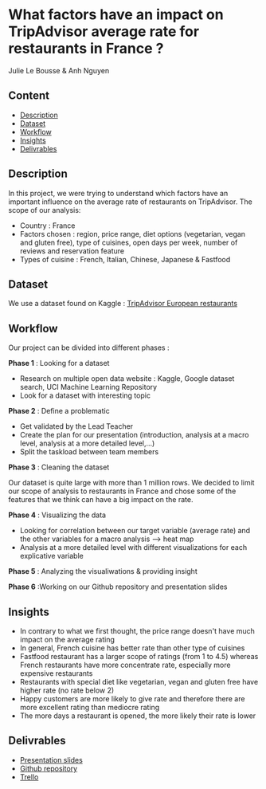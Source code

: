 # What factors have an impact on TripAdvisor average rate for restaurants in France ?
Julie Le Bousse & Anh Nguyen
## Content
- [Description](https://github.com/anhfrenay/tripadvisor_rating/blob/main/README.md#description)
- [Dataset](https://github.com/anhfrenay/tripadvisor_rating/blob/main/README.md#dataset)
- [Workflow](https://github.com/anhfrenay/tripadvisor_rating/blob/main/README.md#workflow)
- [Insights](https://github.com/anhfrenay/tripadvisor_rating/blob/main/README.md#insights)
- [Delivrables](https://github.com/anhfrenay/tripadvisor_rating/blob/main/README.md#delivrables)

## Description
In this project, we were trying to understand which factors have an important influence on the average rate of restaurants on TripAdvisor.
The scope of our analysis:
- Country : France
- Factors chosen : region, price range, diet options (vegetarian, vegan and gluten free), type of cuisines, open days per week, number of reviews and reservation feature
- Types of cuisine : French, Italian, Chinese, Japanese & Fastfood


## Dataset 
We use a dataset found on Kaggle : [TripAdvisor European restaurants](https://www.kaggle.com/stefanoleone992/tripadvisor-european-restaurants)


## Workflow
Our project can be divided into different phases  :

**Phase 1** : Looking for a dataset
- Research on multiple open data website : Kaggle, Google dataset search, UCI Machine Learning Repository
- Look for a dataset with interesting topic


**Phase 2** : Define a problematic
- Get validated by the Lead Teacher
- Create the plan for our presentation (introduction, analysis at a macro level, analysis at a more detailed level,...)
- Split the taskload between team members

**Phase 3** : Cleaning the dataset

Our dataset is quite large with more than 1 million rows.
We decided to limit our scope of analysis to restaurants in France and chose some of the features that we think can have a big impact on the rate.

**Phase 4** : Visualizing the data
- Looking for correlation between our target variable (average rate) and the other variables for a macro analysis --> heat map
- Analysis at a more detailed level with different visualizations for each explicative variable 

**Phase 5** : Analyzing the visualiwations & providing insight

**Phase 6** :Working on our Github repository and presentation slides

## Insights
- In contrary to what we first thought, the price range doesn't have much impact on the average rating
- In general, French cuisine has better rate than other type of cuisines
- Fastfood restaurant has a larger scope of ratings (from 1 to 4.5) whereas French restaurants have more concentrate rate, especially more expensive restaurants
- Restaurants with special diet like vegetarian, vegan and gluten free have higher rate (no rate below 2)
- Happy customers are more likely to give rate and therefore there are more excellent rating than mediocre rating
- The more days a restaurant is opened, the more likely their rate is lower

## Delivrables
- [Presentation slides](https://docs.google.com/presentation/d/1F1Tc0VYJAZ6wa5WXom2XwlFsfIymruCJ/edit#slide=id.p8)
- [Github repository](https://github.com/anhfrenay/tripadvisor_rating)
- [Trello](https://trello.com/invite/b/BSkqX9UJ/bf8c6a34aad398a878b8ac634480d5c9/tripadvisoranalysis)
